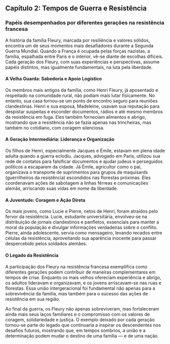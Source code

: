 ## Capítulo 2: Tempos de Guerra e Resistência

### Papéis desempenhados por diferentes gerações na resistência francesa

A história da família Fleury, marcada por resiliência e valores sólidos, encontra um de seus momentos mais desafiadores durante a Segunda Guerra Mundial. Quando a França é ocupada pelas forças nazistas, a família, espalhada entre Paris e o interior, vê-se diante de escolhas difíceis. Cada geração dos Fleury, com suas experiências e perspectivas, assume papéis distintos, mas igualmente fundamentais, na luta pela liberdade.

#### A Velha Guarda: Sabedoria e Apoio Logístico

Os membros mais antigos da família, como Henri Fleury, já aposentado e respeitado na comunidade rural, não podiam mais lutar fisicamente. No entanto, sua casa tornou-se um ponto de encontro seguro para reuniões clandestinas. Henri e sua esposa, Madeleine, usavam sua reputação para despistar suspeitas e esconder documentos, rádios e até mesmo membros da resistência em fuga. Eles também forneciam alimentos e abrigo, mostrando que a resistência não se fazia apenas nas trincheiras, mas também no cotidiano, com coragem silenciosa.

#### A Geração Intermediária: Liderança e Organização

Os filhos de Henri, especialmente Jacques e Émile, estavam em plena idade adulta quando a guerra eclodiu. Jacques, advogado em Paris, utilizou sua rede de contatos para falsificar documentos e ajudar judeus e perseguidos políticos a escaparem da cidade. Já Émile, agricultor como o pai, organizava o transporte de suprimentos para grupos de maquisards (guerrilheiros da resistência) escondidos nas florestas próximas. Eles coordenavam ações de sabotagem a linhas férreas e comunicações alemãs, arriscando suas vidas em nome da liberdade.

#### A Juventude: Coragem e Ação Direta

Os mais jovens, como Lucie e Pierre, netos de Henri, foram atraídos pelo fervor da resistência. Lucie, estudante universitária, envolveu-se na distribuição de jornais clandestinos e panfletos, essenciais para manter a moral da população e divulgar informações verdadeiras sobre o conflito. Pierre, ainda adolescente, servia como mensageiro, levando recados entre células da resistência, aproveitando sua aparência inocente para passar despercebido pelos soldados alemães.

#### O Legado da Resistência

A participação dos Fleury na resistência francesa exemplifica como diferentes gerações podem contribuir de maneiras complementares em tempos de crise. Enquanto os mais velhos ofereciam experiência e abrigo, os adultos lideravam e organizavam, e os jovens arriscavam-se nas ruas e florestas. Essa união intergeracional foi fundamental não apenas para a sobrevivência da família, mas também para o sucesso das ações de resistência em sua região.

Ao final da guerra, os Fleury não apenas sobreviveram, mas fortaleceram ainda mais seus laços familiares e o compromisso com os valores de coragem, solidariedade e justiça. O exemplo deixado por cada geração tornou-se parte do legado que continuaria a inspirar os descendentes nos desafios futuros, mostrando que, em tempos sombrios, a união e a determinação podem mudar o destino de uma família — e de uma nação.